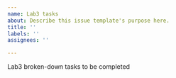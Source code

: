 ```yaml
---
name: Lab3 tasks
about: Describe this issue template's purpose here.
title: ''
labels: ''
assignees: ''

---
```


Lab3 broken-down tasks to be completed
